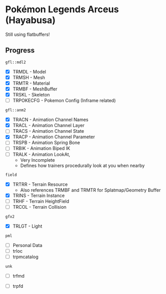 # Pokémon Legends Arceus (Hayabusa)
Still using flatbuffers!

## Progress
`gfl::mdl2`
- [x] TRMDL - Model
- [x] TRMSH - Mesh
- [x] TRMTR - Material
- [x] TRMBF - MeshBuffer
- [x] TRSKL - Skeleton
- [ ] TRPOKECFG - Pokemon Config (Inframe related)

`gfl::anm2`
- [x] TRACN - Animation Channel Names
- [x] TRACL - Animation Channel Layer
- [ ] TRACS - Animation Channel State
- [x] TRACP - Animation Channel Parameter
- [ ] TRSPB - Animation Spring Bone
- [ ] TRBIK - Animation Biped IK
- [ ] TRALK - Animation LookAt, 
    - Very Incomplete
    - Defines how trainers procedurally look at you when nearby

`field`
- [x] TRTRR - Terrain Resource
    - Also references TRMBF and TRMTR for Splatmap/Geometry Buffer 
- [x] TRINS - Terrain Instance
- [ ] TRHF - Terrain HeightField
- [ ] TRCOL - Terrain Collision

`gfx2`
- [x] TRLGT - Light

`pml`
- [ ] Personal Data
- [ ] trloc
- [ ] trpmcatalog

`unk`
- [ ] trfmd
- [ ] trpfd

